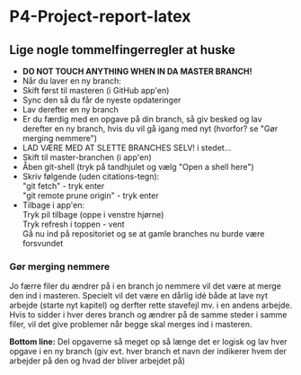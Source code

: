 P4-Project-report-latex
=======================
## Lige nogle tommelfingerregler at huske ##

* **DO NOT TOUCH ANYTHING WHEN IN DA MASTER BRANCH!**
* Når du laver en ny branch:
 * Skift først til masteren (i GitHub app'en)
 * Sync den så du får de nyeste opdateringer
 * Lav derefter en ny branch
* Er du færdig med en opgave på din branch, så giv besked og lav derefter en ny branch, hvis du vil gå igang med nyt (hvorfor? se "Gør merging nemmere")
* LAD VÆRE MED AT SLETTE BRANCHES SELV! i stedet...
 * Skift til master-branchen (i app'en)
 * Åben git-shell (tryk på tandhjulet og vælg "Open a shell here")
 * Skriv følgende (uden citations-tegn): <br>
   "git fetch" - tryk enter <br>
   "git remote prune origin" - tryk enter <br>
 * Tilbage i app'en: <br>
   Tryk pil tilbage (oppe i venstre hjørne) <br>
   Tryk refresh i toppen - vent <br>
   Gå nu ind på repositoriet og se at gamle branches nu burde være forsvundet

### Gør merging nemmere ###
Jo færre filer du ændrer på i en branch jo nemmere vil det være at merge den ind i masteren. Specielt vil det være en dårlig idé både at lave nyt arbejde (starte nyt kapitel) og derfter rette stavefejl mv. i en andens arbejde. Hvis to sidder i hver deres branch og ændrer på de samme steder i samme filer, vil det give problemer når begge skal merges ind i masteren.

**Bottom line:** Del opgaverne så meget op så længe det er logisk og lav hver opgave i en ny branch (giv evt. hver branch et navn der indikerer hvem der arbejder på den og hvad der bliver arbejdet på)
